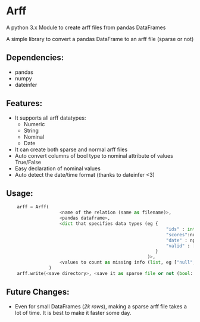 # Arff
A python 3.x Module to create arff files from pandas DataFrames


A simple library to convert a pandas DataFrame to an arff file (sparse or not)

## Dependencies:
* pandas
* numpy
* dateinfer

## Features:
* It supports all arff datatypes:
  - Numeric
  - String
  - Nominal
  - Date
* It can create both sparse and normal arff files
* Auto convert columns of bool type to nominal attribute of values True/False
* Easy declaration of nominal values
* Auto detect the date/time format (thanks to dateinfer <3)

## Usage:
```python
    arff = Arff(
                    <name of the relation (same as filename)>,
                    <pandas dataframe>,
                    <dict that specifies data types (eg {
                                                            "ids" : int, 
                                                            "scores":numpy.dtype("float64"),
                                                            "date" : np.dtype("datetime64[ns]")
                                                            "valid" : [True, False]
                                                        }
                                                     )>,
                    <values to count as missing info (list, eg ["null", 0])>
                )
    arff.write(<save directory>, <save it as sparse file or not (bool: True -> sparse, False -> normal)>)
```

## Future Changes:
* Even for small DataFrames (*2k rows*), making a sparse arff file takes a lot of time. It is best to make it faster some day.
